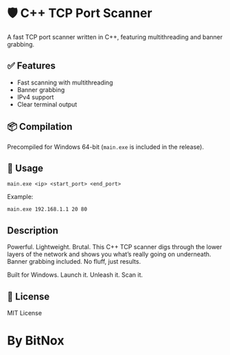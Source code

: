 # 🛡️ C++ TCP Port Scanner

A fast TCP port scanner written in C++, featuring multithreading and banner grabbing.

## ✅ Features

- Fast scanning with multithreading
- Banner grabbing
- IPv4 support
- Clear terminal output

## 📦 Compilation

Precompiled for Windows 64-bit (`main.exe` is included in the release).

## 🚀 Usage

```
main.exe <ip> <start_port> <end_port>
```

Example:

```
main.exe 192.168.1.1 20 80
```

## Description

Powerful. Lightweight. Brutal.
This C++ TCP scanner digs through the lower layers of the network and shows you what’s really going on underneath. Banner grabbing included. No fluff, just results.

Built for Windows. Launch it. Unleash it. Scan it.

## 📄 License

MIT License

# By BitNox
